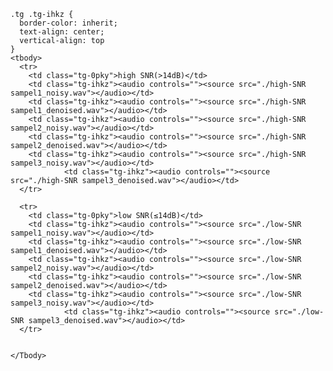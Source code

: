 <html>

<head>
  <meta http-equiv="Content-Type" content="text/html; charset=UTF-8">

  <title>PercepNet+ samples</title>
  <link rel="stylesheet" type="text/css" href="./stylesheets/github-light.css">
</head>

<body>

    .tg .tg-ihkz {
      border-color: inherit;
      text-align: center;
      vertical-align: top
    }
    <tbody>
      <tr>
        <td class="tg-0pky">high SNR(>14dB)</td>
		<td class="tg-ihkz"><audio controls=""><source src="./high-SNR sampel1_noisy.wav"></audio></td>
		<td class="tg-ihkz"><audio controls=""><source src="./high-SNR sampel1_denoised.wav"></audio></td>
		<td class="tg-ihkz"><audio controls=""><source src="./high-SNR sampel2_noisy.wav"></audio></td>
		<td class="tg-ihkz"><audio controls=""><source src="./high-SNR sampel2_denoised.wav"></audio></td>
		<td class="tg-ihkz"><audio controls=""><source src="./high-SNR sampel3_noisy.wav"></audio></td>
                <td class="tg-ihkz"><audio controls=""><source src="./high-SNR sampel3_denoised.wav"></audio></td>
	  </tr>
	  
      <tr>
	    <td class="tg-0pky">low SNR(≤14dB)</td>
		<td class="tg-ihkz"><audio controls=""><source src="./low-SNR sampel1_noisy.wav"></audio></td>
		<td class="tg-ihkz"><audio controls=""><source src="./low-SNR sampel1_denoised.wav"></audio></td>
		<td class="tg-ihkz"><audio controls=""><source src="./low-SNR sampel2_noisy.wav"></audio></td>
		<td class="tg-ihkz"><audio controls=""><source src="./low-SNR sampel2_denoised.wav"></audio></td>
		<td class="tg-ihkz"><audio controls=""><source src="./low-SNR sampel3_noisy.wav"></audio></td>
                <td class="tg-ihkz"><audio controls=""><source src="./low-SNR sampel3_denoised.wav"></audio></td>
	  </tr>
	  
    
    </Tbody>
</html>
